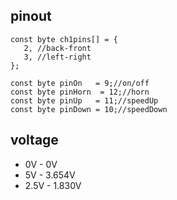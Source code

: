 ## pinout
```
const byte ch1pins[] = {
   2, //back-front
   3, //left-right
};

const byte pinOn   = 9;//on/off
const byte pinHorn  = 12;//horn
const byte pinUp   = 11;//speedUp
const byte pinDown = 10;//speedDown
```

## voltage
 * 0V   - 0V
 * 5V   - 3.654V
 * 2.5V - 1.830V